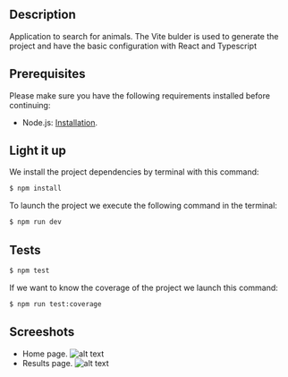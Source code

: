 ## Description

Application to search for animals. The Vite bulder is used to generate the project and have the basic configuration with React and Typescript

## Prerequisites

Please make sure you have the following requirements installed before continuing:

- Node.js: [Installation](https://nodejs.org/en/download/package-manager).

## Light it up

We install the project dependencies by terminal with this command:

```bash
$ npm install
```

To launch the project we execute the following command in the terminal:

```bash
$ npm run dev
```

## Tests

```bash
$ npm test
```

If we want to know the coverage of the project we launch this command:

```bash
$ npm run test:coverage
```
## Screeshots

- Home page.
    ![alt text](https://i.ibb.co/JF8r3zk2/Home.png)
- Results page.
    ![alt text](https://i.ibb.co/0p8kPTm1/Results.png)
